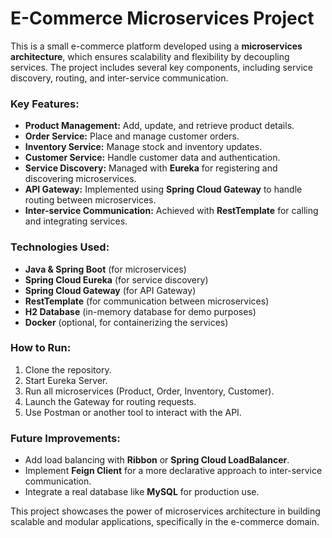 # E-Commerce Microservices Project

This is a small e-commerce platform developed using a **microservices architecture**, which ensures scalability and flexibility by decoupling services. The project includes several key components, including service discovery, routing, and inter-service communication.

### Key Features:
- **Product Management:** Add, update, and retrieve product details.
- **Order Service:** Place and manage customer orders.
- **Inventory Service:** Manage stock and inventory updates.
- **Customer Service:** Handle customer data and authentication.
- **Service Discovery:** Managed with **Eureka** for registering and discovering microservices.
- **API Gateway:** Implemented using **Spring Cloud Gateway** to handle routing between microservices.
- **Inter-service Communication:** Achieved with **RestTemplate** for calling and integrating services.

### Technologies Used:
- **Java & Spring Boot** (for microservices)
- **Spring Cloud Eureka** (for service discovery)
- **Spring Cloud Gateway** (for API Gateway)
- **RestTemplate** (for communication between microservices)
- **H2 Database** (in-memory database for demo purposes)
- **Docker** (optional, for containerizing the services)

### How to Run:
1. Clone the repository.
2. Start Eureka Server.
3. Run all microservices (Product, Order, Inventory, Customer).
4. Launch the Gateway for routing requests.
5. Use Postman or another tool to interact with the API.

### Future Improvements:
- Add load balancing with **Ribbon** or **Spring Cloud LoadBalancer**.
- Implement **Feign Client** for a more declarative approach to inter-service communication.
- Integrate a real database like **MySQL** for production use.

This project showcases the power of microservices architecture in building scalable and modular applications, specifically in the e-commerce domain.
